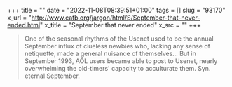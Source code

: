 +++
title = ""
date = "2022-11-08T08:39:51+01:00"
tags = []
slug = "93170"
x_url = "http://www.catb.org/jargon/html/S/September-that-never-ended.html"
x_title = "September that never ended"
x_src = ""
+++

> One of the seasonal rhythms of the Usenet used to be the annual September influx of clueless newbies who, lacking any sense of netiquette, made a general nuisance of themselves… But in September 1993, AOL users became able to post to Usenet, nearly overwhelming the old-timers' capacity to acculturate them. Syn. eternal September.
